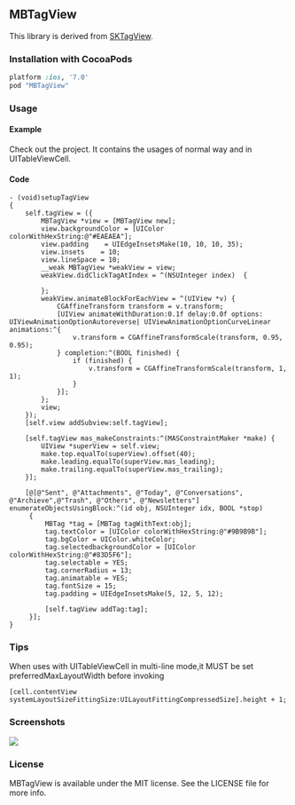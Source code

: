 ## MBTagView


This library is derived from [SKTagView](https://github.com/zsk425/SKTagView).

### Installation with CocoaPods

```ruby
platform :ios, '7.0'
pod "MBTagView"
```

### Usage

#### Example
Check out the project. It contains the usages of normal way and in UITableViewCell.

#### Code
```objc
- (void)setupTagView
{
    self.tagView = ({
        MBTagView *view = [MBTagView new];
        view.backgroundColor = [UIColor colorWithHexString:@"#EAEAEA"];
        view.padding    = UIEdgeInsetsMake(10, 10, 10, 35);
        view.insets    = 10;
        view.lineSpace = 10;
        __weak MBTagView *weakView = view;
        weakView.didClickTagAtIndex = ^(NSUInteger index)  {

        };
        weakView.animateBlockForEachView = ^(UIView *v) {
            CGAffineTransform transform = v.transform;
            [UIView animateWithDuration:0.1f delay:0.0f options: UIViewAnimationOptionAutoreverse| UIViewAnimationOptionCurveLinear animations:^{
                v.transform = CGAffineTransformScale(transform, 0.95, 0.95);
            } completion:^(BOOL finished) {
                if (finished) {
                    v.transform = CGAffineTransformScale(transform, 1, 1);
                }
            }];
        };
        view;
    });
    [self.view addSubview:self.tagView];

    [self.tagView mas_makeConstraints:^(MASConstraintMaker *make) {
        UIView *superView = self.view;
        make.top.equalTo(superView).offset(40);
        make.leading.equalTo(superView.mas_leading);
        make.trailing.equalTo(superView.mas_trailing);
    }];

    [@[@"Sent", @"Attachments", @"Today", @"Conversations", @"Archieve",@"Trash", @"Others", @"Newsletters"] enumerateObjectsUsingBlock:^(id obj, NSUInteger idx, BOOL *stop)
     {
         MBTag *tag = [MBTag tagWithText:obj];
         tag.textColor = [UIColor colorWithHexString:@"#9B9B9B"];
         tag.bgColor = UIColor.whiteColor;
         tag.selectedbackgroundColor = [UIColor colorWithHexString:@"#83D5F6"];
         tag.selectable = YES;
         tag.cornerRadius = 13;
         tag.animatable = YES;
         tag.fontSize = 15;
         tag.padding = UIEdgeInsetsMake(5, 12, 5, 12);

         [self.tagView addTag:tag];
     }];
}
```

### Tips
When uses with UITableViewCell in multi-line mode,it MUST be set preferredMaxLayoutWidth before invoking
```objc
[cell.contentView systemLayoutSizeFittingSize:UILayoutFittingCompressedSize].height + 1;
```

### Screenshots

![](https://raw.github.com/mailburn/MBTagView/master/Screenshots/example.png)

### License

MBTagView is available under the MIT license. See the LICENSE file for more info.
